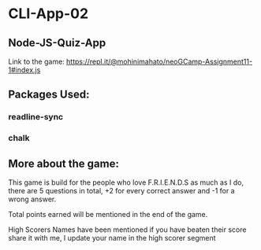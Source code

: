 # CLI-App-02
## Node-JS-Quiz-App

Link to the game: https://repl.it/@mohinimahato/neoGCamp-Assignment11-1#index.js

## Packages Used:
### readline-sync
### chalk 

## More about the game:
This game is build for the people who love F.R.I.E.N.D.S as much as I do,
there are 5 questions in total, +2 for every correct answer and -1 for a wrong 
answer.

Total points earned will be mentioned in the end of the game.

High Scorers Names have been mentioned if you have beaten their score
share it with me,
I update your name in the high scorer segment
